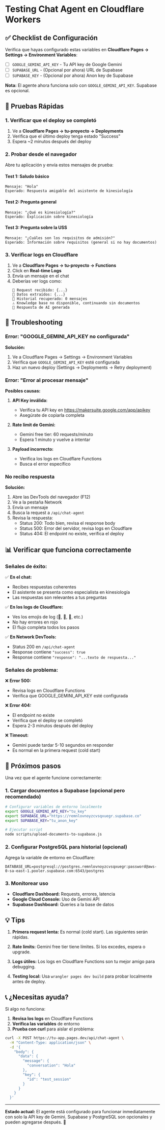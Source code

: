 # Testing Chat Agent en Cloudflare Workers

## ✅ Checklist de Configuración

Verifica que hayas configurado estas variables en **Cloudflare Pages → Settings → Environment Variables**:

- [ ] `GOOGLE_GEMINI_API_KEY` - Tu API key de Google Gemini
- [ ] `SUPABASE_URL` - (Opcional por ahora) URL de Supabase
- [ ] `SUPABASE_KEY` - (Opcional por ahora) Anon key de Supabase

**Nota:** El agente ahora funciona solo con `GOOGLE_GEMINI_API_KEY`. Supabase es opcional.

## 🧪 Pruebas Rápidas

### 1. Verificar que el deploy se completó

1. Ve a **Cloudflare Pages → tu-proyecto → Deployments**
2. Verifica que el último deploy tenga estado "Success"
3. Espera ~2 minutos después del deploy

### 2. Probar desde el navegador

Abre tu aplicación y envía estos mensajes de prueba:

#### Test 1: Saludo básico
```
Mensaje: "Hola"
Esperado: Respuesta amigable del asistente de kinesiología
```

#### Test 2: Pregunta general
```
Mensaje: "¿Qué es kinesiología?"
Esperado: Explicación sobre kinesiología
```

#### Test 3: Pregunta sobre la USS
```
Mensaje: "¿Cuáles son los requisitos de admisión?"
Esperado: Información sobre requisitos (general si no hay documentos)
```

### 3. Verificar logs en Cloudflare

1. Ve a **Cloudflare Pages → tu-proyecto → Functions**
2. Click en **Real-time Logs**
3. Envía un mensaje en el chat
4. Deberías ver logs como:
   ```
   📨 Request recibido: {...}
   📝 Datos extraídos: {...}
   💬 Historial recuperado: 0 mensajes
   ⚠️ Knowledge base no disponible, continuando sin documentos
   🤖 Respuesta de AI generada
   ```

## 🐛 Troubleshooting

### Error: "GOOGLE_GEMINI_API_KEY no configurada"

**Solución:**
1. Ve a Cloudflare Pages → Settings → Environment Variables
2. Verifica que `GOOGLE_GEMINI_API_KEY` esté configurada
3. Haz un nuevo deploy (Settings → Deployments → Retry deployment)

### Error: "Error al procesar mensaje"

**Posibles causas:**

1. **API Key inválida:**
   - Verifica tu API key en https://makersuite.google.com/app/apikey
   - Asegúrate de copiarla completa

2. **Rate limit de Gemini:**
   - Gemini free tier: 60 requests/minuto
   - Espera 1 minuto y vuelve a intentar

3. **Payload incorrecto:**
   - Verifica los logs en Cloudflare Functions
   - Busca el error específico

### No recibo respuesta

**Solución:**
1. Abre las DevTools del navegador (F12)
2. Ve a la pestaña Network
3. Envía un mensaje
4. Busca la request a `/api/chat-agent`
5. Revisa la respuesta:
   - Status 200: Todo bien, revisa el response body
   - Status 500: Error del servidor, revisa logs en Cloudflare
   - Status 404: El endpoint no existe, verifica el deploy

## 📊 Verificar que funciona correctamente

### Señales de éxito:

✅ **En el chat:**
- Recibes respuestas coherentes
- El asistente se presenta como especialista en kinesiología
- Las respuestas son relevantes a tus preguntas

✅ **En los logs de Cloudflare:**
- Ves los emojis de log (📨, 📝, 🤖, etc.)
- No hay errores en rojo
- El flujo completa todos los pasos

✅ **En Network DevTools:**
- Status 200 en `/api/chat-agent`
- Response contiene `"success": true`
- Response contiene `"response": "...texto de respuesta..."`

### Señales de problema:

❌ **Error 500:**
- Revisa logs en Cloudflare Functions
- Verifica que GOOGLE_GEMINI_API_KEY esté configurada

❌ **Error 404:**
- El endpoint no existe
- Verifica que el deploy se completó
- Espera 2-3 minutos después del deploy

❌ **Timeout:**
- Gemini puede tardar 5-10 segundos en responder
- Es normal en la primera request (cold start)

## 🚀 Próximos pasos

Una vez que el agente funcione correctamente:

### 1. Cargar documentos a Supabase (opcional pero recomendado)

```bash
# Configurar variables de entorno localmente
export GOOGLE_GEMINI_API_KEY="tu_key"
export SUPABASE_URL="https://remnlovnoyzcvsqxuegr.supabase.co"
export SUPABASE_KEY="tu_anon_key"

# Ejecutar script
node scripts/upload-documents-to-supabase.js
```

### 2. Configurar PostgreSQL para historial (opcional)

Agrega la variable de entorno en Cloudflare:
```
DATABASE_URL=postgresql://postgres.remnlovnoyzcvsqxuegr:password@aws-0-sa-east-1.pooler.supabase.com:6543/postgres
```

### 3. Monitorear uso

- **Cloudflare Dashboard:** Requests, errores, latencia
- **Google Cloud Console:** Uso de Gemini API
- **Supabase Dashboard:** Queries a la base de datos

## 💡 Tips

1. **Primera request lenta:** Es normal (cold start). Las siguientes serán rápidas.

2. **Rate limits:** Gemini free tier tiene límites. Si los excedes, espera o upgrade.

3. **Logs útiles:** Los logs en Cloudflare Functions son tu mejor amigo para debugging.

4. **Testing local:** Usa `wrangler pages dev build` para probar localmente antes de deploy.

## 📞 ¿Necesitas ayuda?

Si algo no funciona:

1. **Revisa los logs** en Cloudflare Functions
2. **Verifica las variables** de entorno
3. **Prueba con curl** para aislar el problema:

```bash
curl -X POST https://tu-app.pages.dev/api/chat-agent \
  -H "Content-Type: application/json" \
  -d '{
    "body": {
      "data": {
        "message": {
          "conversation": "Hola"
        },
        "key": {
          "id": "test_session"
        }
      }
    }
  }'
```

---

**Estado actual:** El agente está configurado para funcionar inmediatamente con solo la API key de Gemini. Supabase y PostgreSQL son opcionales y pueden agregarse después. 🚀
